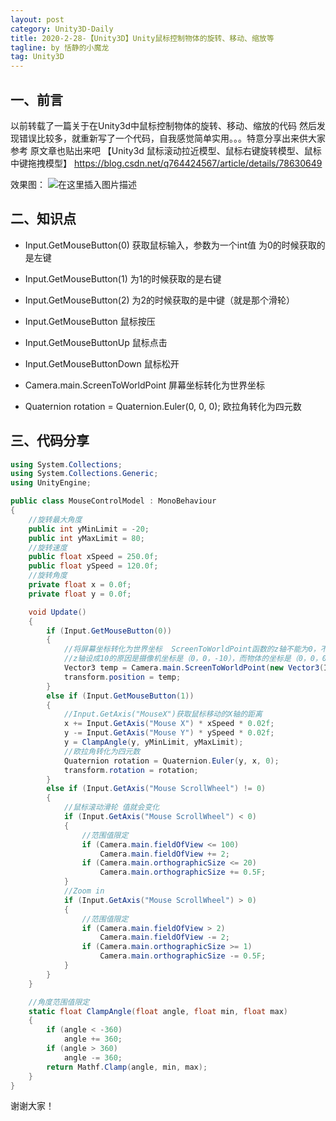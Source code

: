 ```yaml
---
layout: post
category: Unity3D-Daily
title: 2020-2-28-【Unity3D】Unity鼠标控制物体的旋转、移动、缩放等
tagline: by 恬静的小魔龙
tag: Unity3D
---
```


## 一、前言
以前转载了一篇关于在Unity3d中鼠标控制物体的旋转、移动、缩放的代码
然后发现错误比较多，就重新写了一个代码，自我感觉简单实用。。。特意分享出来供大家参考
原文章也贴出来吧
【Unity3d 鼠标滚动拉近模型、鼠标右键旋转模型、鼠标中键拖拽模型】
https://blog.csdn.net/q764424567/article/details/78630649

效果图：
![在这里插入图片描述](https://img-blog.csdnimg.cn/20190515161216634.gif)

## 二、知识点
- Input.GetMouseButton(0)
获取鼠标输入，参数为一个int值
为0的时候获取的是左键

- Input.GetMouseButton(1)
为1的时候获取的是右键

- Input.GetMouseButton(2)
为2的时候获取的是中键（就是那个滑轮）

- Input.GetMouseButton
鼠标按压

- Input.GetMouseButtonUp
鼠标点击

- Input.GetMouseButtonDown
鼠标松开

- Camera.main.ScreenToWorldPoint
屏幕坐标转化为世界坐标

- Quaternion rotation = Quaternion.Euler(0, 0, 0);
欧拉角转化为四元数


## 三、代码分享

```csharp
using System.Collections;
using System.Collections.Generic;
using UnityEngine;

public class MouseControlModel : MonoBehaviour
{
    //旋转最大角度
    public int yMinLimit = -20;
    public int yMaxLimit = 80;
    //旋转速度
    public float xSpeed = 250.0f;
    public float ySpeed = 120.0f;
    //旋转角度
    private float x = 0.0f;
    private float y = 0.0f;

    void Update()
    {
        if (Input.GetMouseButton(0))
        {
            //将屏幕坐标转化为世界坐标  ScreenToWorldPoint函数的z轴不能为0，不然返回摄像机的位置，而Input.mousePosition的z轴为0
            //z轴设成10的原因是摄像机坐标是（0，0，-10），而物体的坐标是（0，0，0），所以加上10，正好是转化后物体跟摄像机的距离
            Vector3 temp = Camera.main.ScreenToWorldPoint(new Vector3(Input.mousePosition.x, Input.mousePosition.y, 10));
            transform.position = temp;
        }
        else if (Input.GetMouseButton(1))
        {
            //Input.GetAxis("MouseX")获取鼠标移动的X轴的距离
            x += Input.GetAxis("Mouse X") * xSpeed * 0.02f;
            y -= Input.GetAxis("Mouse Y") * ySpeed * 0.02f;
            y = ClampAngle(y, yMinLimit, yMaxLimit);
            //欧拉角转化为四元数
            Quaternion rotation = Quaternion.Euler(y, x, 0);
            transform.rotation = rotation;
        }
        else if (Input.GetAxis("Mouse ScrollWheel") != 0)
        {
            //鼠标滚动滑轮 值就会变化
            if (Input.GetAxis("Mouse ScrollWheel") < 0)
            {
                //范围值限定
                if (Camera.main.fieldOfView <= 100)
                    Camera.main.fieldOfView += 2;
                if (Camera.main.orthographicSize <= 20)
                    Camera.main.orthographicSize += 0.5F;
            }
            //Zoom in  
            if (Input.GetAxis("Mouse ScrollWheel") > 0)
            {
                //范围值限定
                if (Camera.main.fieldOfView > 2)
                    Camera.main.fieldOfView -= 2;
                if (Camera.main.orthographicSize >= 1)
                    Camera.main.orthographicSize -= 0.5F;
            }
        }
    }

    //角度范围值限定
    static float ClampAngle(float angle, float min, float max)
    {
        if (angle < -360)
            angle += 360;
        if (angle > 360)
            angle -= 360;
        return Mathf.Clamp(angle, min, max);
    }
}

```
谢谢大家！
